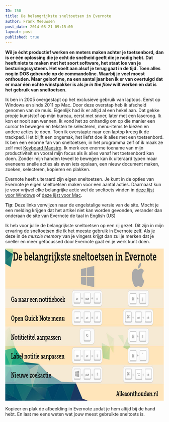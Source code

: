 ```yaml
---
ID: 150
title: De belangrijkste sneltoetsen in Evernote
author: Frank Meeuwsen
post_date: 2014-08-21 09:15:00
layout: post
published: true
---
```

<strong>Wil je écht productief werken en meters maken achter je toetsenbord, dan is er één oplossing die je echt de snelheid geeft die je nodig hebt. Dat heeft niets te maken met het soort software, het staat los van je besturingssysteem. Het voelt aan alsof je terug gaat in de tijd. Toen alles nog in DOS gebeurde op de commandoline. Waarbij je veel moest onthouden. Maar geloof me, na een aantal jaar ben ik er van overtuigd dat er maar één echte winstpakker is als je <em>in the flow</em> wilt werken en dat is het gebruik van sneltoetsen.</strong>

<!--more-->

Ik ben in 2005 overgestapt op het exclusieve gebruik van laptops. Eerst op Windows en sinds 2011 op Mac. Door deze overstap heb ik afscheid genomen van de muis. Eigenlijk had ik er altijd al een hekel aan. Dat gekke propje kunststof op mijn bureau, eerst met snoer, later met een laseroog. Ik kon er nooit aan wennen. Ik vond het zo onhandig om op die manier een cursor te bewegen en teksten te selecteren, menu-items te kiezen en andere acties te doen. Toen ik overstapte naar een laptop kreeg ik de trackpad. Het blijft een ongemak, het liefst doe ik alles met een toetsenbord. Ik ben een enorme fan van sneltoetsen, in het programma zelf of ik maak ze zelf met <a href="http://lifehacker.com/evernote-keyboard-maestro-more-productive-filing-1490413562">Keyboard Maestro</a>. Ik merk een enorme toename van mijn productiviteit en vooral mijn focus als ik alles vanaf het toetsenbord kan doen. Zonder mijn handen teveel te bewegen kan ik uiteraard typen maar eveneens snelle acties als even iets opslaan, een nieuw document maken, zoeken, selecteren, kopieren en plakken.

Evernote heeft uiteraard zijn eigen sneltoetsen. Je kunt in de opties van Evernote je eigen sneltoetsen maken voor een aantal acties. Daarnaast kun je voor vrijwel elke belangrijke actie wel de sneltoets vinden in <a title="Sneltoetsen voor Windows" href="https://evernote.com/contact/support/kb/#!/article/23168552">deze lijst voor Windows</a> of <a title="Sneltoetsen voor Mac" href="https://evernote.com/contact/support/kb/#/article/23168732">deze lijst voor Mac</a>.

<strong>Tip</strong>: Deze links verwijzen naar de engelstalige versie van de site. Mocht je een melding krijgen dat het artikel niet kan worden gevonden, verander dan onderaan de site van Evernote de taal in English (US)

Ik heb voor jullie de belangrijkste sneltoetsen op een rij gezet. Dit zijn in mijn ervaring de sneltoetsen die ik het meeste gebruik in Evernote zelf. Als je deze in de <em>muscle memory</em> van je vingers krijgt dan zul je merken dat je sneller en meer gefocussed door Evernote gaat en je werk kunt doen.

<img class="aligncenter size-full wp-image-462" src="/images/2014/08/infographic-shortcuts.jpg" alt="infographic-shortcuts" width="800" height="482" />

Kopieer en plak de afbeelding in Evernote zodat je hem altijd bij de hand hebt. En laat me eens weten wat jouw meest gebruikte sneltoets is.
